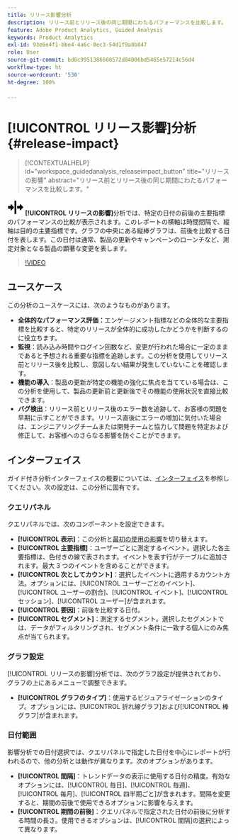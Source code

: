 ```yaml
---
title: リリース影響分析
description: リリース前とリリース後の同じ期間にわたるパフォーマンスを比較します。
feature: Adobe Product Analytics, Guided Analysis
keywords: Product Analytics
exl-id: 93e6e4f1-bbe4-4a6c-8ec3-54d1f9a8b847
role: User
source-git-commit: bd8c9951386608572d84006bd5465e57214c56d4
workflow-type: ht
source-wordcount: '530'
ht-degree: 100%

---
```


# [!UICONTROL リリース影響]分析 {#release-impact}

<!-- markdownlint-disable MD034 -->

>[!CONTEXTUALHELP]
>id="workspace_guidedanalysis_releaseimpact_button"
>title="リリースの影響"
>abstract="リリース前とリリース後の同じ期間にわたるパフォーマンスを比較します。"

<!-- markdownlint-enable MD034 -->

![リリース](/help/assets/icons/Release.svg) **[!UICONTROL リリースの影響]**&#x200B;分析では、特定の日付の前後の主要指標のパフォーマンスの比較が表示されます。このレポートの横軸は時間間隔で、縦軸は目的の主要指標です。グラフの中央にある縦棒グラフは、前後を比較する日付を表します。この日付は通常、製品の更新やキャンペーンのローンチなど、測定対象となる製品の顕著な変更を表します。

>[!VIDEO](https://video.tv.adobe.com/v/3423451/?quality=12&learn=on&captions=jpn)

## ユースケース

この分析のユースケースには、次のようなものがあります。

* **全体的なパフォーマンス評価：**&#x200B;エンゲージメント指標などの全体的な主要指標を比較すると、特定のリリースが全体的に成功したかどうかを判断するのに役立ちます。
* **監視**：読み込み時間やログイン回数など、変更が行われた場合に一定のままであると予想される重要な指標を追跡します。この分析を使用してリリース前とリリース後を比較し、意図しない結果が発生していないことを確認します。
* **機能の導入**：製品の更新が特定の機能の強化に焦点を当てている場合は、この分析を使用して、製品の更新前と更新後でその機能の使用状況を直接比較できます。
* **バグ検出**：リリース前とリリース後のエラー数を追跡して、お客様の問題を早期に示すことができます。リリース直後にエラーの増加に気付いた場合は、エンジニアリングチームまたは開発チームと協力して問題を特定および修正して、お客様へのさらなる影響を防ぐことができます。

## インターフェイス

ガイド付き分析インターフェイスの概要については、[インターフェイス](../overview.md#interface)を参照してください。次の設定は、この分析に固有です。

### クエリパネル

クエリパネルでは、次のコンポーネントを設定できます。

* **[!UICONTROL 表示]**：この分析と[最初の使用の影響](first-use-impact.md)を切り替えます。
* **[!UICONTROL 主要指標]**：ユーザーごとに測定するイベント。選択した各主要指標は、色付きの線で表されます。イベントを表す行がテーブルに追加されます。最大 3 つのイベントを含めることができます。
* **[!UICONTROL 次としてカウント]**：選択したイベントに適用するカウント方法。オプションには、[!UICONTROL ユーザーごとのイベント]、[!UICONTROL ユーザーの割合]、[!UICONTROL イベント]、[!UICONTROL セッション]、[!UICONTROL ユーザー]が含まれます。
* **[!UICONTROL 要因]**：前後を比較する日付。
* **[!UICONTROL セグメント]**：測定するセグメント。選択したセグメントでは、データがフィルタリングされ、セグメント条件に一致する個人にのみ焦点が当てられます。

### グラフ設定

[!UICONTROL リリースの影響]分析では、次のグラフ設定が提供されており、グラフの上にあるメニューで調整できます。

* **[!UICONTROL グラフのタイプ]**：使用するビジュアライゼーションのタイプ。オプションには、[!UICONTROL 折れ線グラフ]および[!UICONTROL 棒グラフ]が含まれます。

### 日付範囲

影響分析での日付選択では、クエリパネルで指定した日付を中心にレポートが行われるので、他の分析とは動作が異なります。次のオプションがあります。

* **[!UICONTROL 間隔]**：トレンドデータの表示に使用する日付の精度。有効なオプションには、[!UICONTROL 毎日]、[!UICONTROL 毎週]、[!UICONTROL 毎月]、[!UICONTROL 四半期ごと]が含まれます。間隔を変更すると、期間の前後で使用できるオプションに影響を与えます。
* **[!UICONTROL 期間の前後]**：クエリパネルで指定された日付の前後に分析する時間の長さ。使用できるオプションは、[!UICONTROL 間隔]の選択によって異なります。


<!--
## Example

See below for an example of the analysis.

![Release impact](../assets/release-impact.png)

-->
